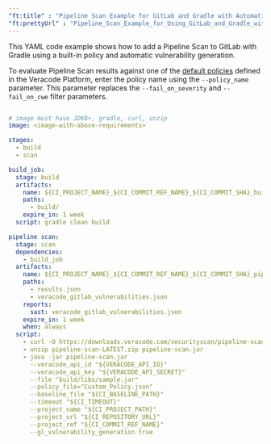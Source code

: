 ```yaml
---
"ft:title" : "Pipeline Scan Example for GitLab and Gradle with Automatic Vulnerability Generation Using a Built-in Policy"
"ft:prettyUrl" : "Pipeline_Scan_Example_for_Using_GitLab_and_Gradle_with_Automatic_Vulnerability_Generation_Using_a_Built_in_Policy"
---
```

This YAML code example shows how to add a Pipeline Scan to GitLab with Gradle using a built-in policy and automatic vulnerability generation.

To evaluate Pipeline Scan results against one of the [default policies](https://docs.veracode.com/r/policy_veracodedefault) defined in the Veracode Platform, enter the policy name using the `--policy_name` parameter. This parameter replaces the `--fail_on_severity` and `--fail_on_cwe` filter parameters.

```yaml

# image must have JDK8+, gradle, curl, unzip
image: <image-with-above-requirements>

stages:
  - build
  - scan

build_job:
  stage: build
  artifacts:
    name: ${CI_PROJECT_NAME}_${CI_COMMIT_REF_NAME}_${CI_COMMIT_SHA}_build
    paths:
      - build/
    expire_in: 1 week
  script: gradle clean build

pipeline scan:
  stage: scan
  dependencies:
    - build_job
  artifacts:
    name: ${CI_PROJECT_NAME}_${CI_COMMIT_REF_NAME}_${CI_COMMIT_SHA}_pipeline-results
    paths:
      - results.json
      - veracode_gitlab_vulnerabilities.json
    reports:
      sast: veracode_gitlab_vulnerabilities.json
    expire_in: 1 week
    when: always
  script:
    - curl -O https://downloads.veracode.com/securityscan/pipeline-scan-LATEST.zip
    - unzip pipeline-scan-LATEST.zip pipeline-scan.jar
    - java -jar pipeline-scan.jar
      --veracode_api_id "${VERACODE_API_ID}"
      --veracode_api_key "${VERACODE_API_SECRET}"
      --file "build/libs/sample.jar"
      --policy_file="Custom_Policy.json"
      --baseline_file "${CI_BASELINE_PATH}"
      --timeout "${CI_TIMEOUT}"
      --project_name "${CI_PROJECT_PATH}"
      --project_url "${CI_REPOSITORY_URL}"
      --project_ref "${CI_COMMIT_REF_NAME}"
      --gl_vulnerability_generation true

```
